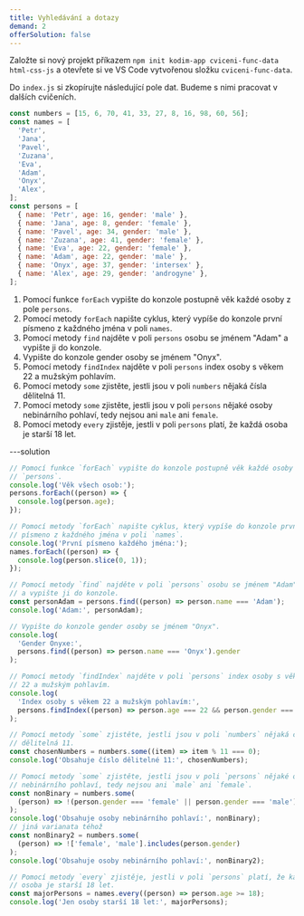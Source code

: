 ```yaml
---
title: Vyhledávání a dotazy
demand: 2
offerSolution: false
---
```


Založte si nový projekt příkazem `npm init kodim-app cviceni-func-data html-css-js` a otevřete si ve VS Code vytvořenou složku `cviceni-func-data`.

Do `index.js` si zkopírujte následující pole dat. Budeme s nimi pracovat v dalších cvičeních.

```js
const numbers = [15, 6, 70, 41, 33, 27, 8, 16, 98, 60, 56];
const names = [
  'Petr',
  'Jana',
  'Pavel',
  'Zuzana',
  'Eva',
  'Adam',
  'Onyx',
  'Alex',
];
const persons = [
  { name: 'Petr', age: 16, gender: 'male' },
  { name: 'Jana', age: 8, gender: 'female' },
  { name: 'Pavel', age: 34, gender: 'male' },
  { name: 'Zuzana', age: 41, gender: 'female' },
  { name: 'Eva', age: 22, gender: 'female' },
  { name: 'Adam', age: 22, gender: 'male' },
  { name: 'Onyx', age: 37, gender: 'intersex' },
  { name: 'Alex', age: 29, gender: 'androgyne' },
];
```

1. Pomocí funkce `forEach` vypište do konzole postupně věk každé osoby z pole `persons`.
1. Pomocí metody `forEach` napište cyklus, který vypíše do konzole první písmeno z každného
   jména v poli `names`.
1. Pomocí metody `find` najděte v poli `persons` osobu se jménem "Adam" a vypište ji do konzole.
1. Vypište do konzole gender osoby se jménem "Onyx".
1. Pomocí metody `findIndex` najděte v poli `persons` index osoby s věkem 22 a mužským pohlavím.
1. Pomocí metody `some` zjistěte, jestli jsou v poli `numbers` nějaká čísla dělitelná 11.
1. Pomocí metody `some` zjistěte, jestli jsou v poli `persons` nějaké osoby nebinárního pohlaví, tedy nejsou ani `male` ani `female`.
1. Pomocí metody `every` zjistěje, jestli v poli `persons` platí, že každá osoba je starší 18 let.

---solution

```js
// Pomocí funkce `forEach` vypište do konzole postupně věk každé osoby z pole
// `persons`.
console.log('Věk všech osob:');
persons.forEach((person) => {
  console.log(person.age);
});

// Pomocí metody `forEach` napište cyklus, který vypíše do konzole první
// písmeno z každného jména v poli `names`.
console.log('První písmeno každého jména:');
names.forEach((person) => {
  console.log(person.slice(0, 1));
});

// Pomocí metody `find` najděte v poli `persons` osobu se jménem "Adam"
// a vypište ji do konzole.
const personAdam = persons.find((person) => person.name === 'Adam');
console.log('Adam:', personAdam);

// Vypište do konzole gender osoby se jménem "Onyx".
console.log(
  'Gender Onyxe:',
  persons.find((person) => person.name === 'Onyx').gender
);

// Pomocí metody `findIndex` najděte v poli `persons` index osoby s věkem
// 22 a mužským pohlavím.
console.log(
  'Index osoby s věkem 22 a mužským pohlavím:',
  persons.findIndex((person) => person.age === 22 && person.gender === 'male')
);

// Pomocí metody `some` zjistěte, jestli jsou v poli `numbers` nějaká čísla
// dělitelná 11.
const chosenNumbers = numbers.some((item) => item % 11 === 0);
console.log('Obsahuje číslo dělitelné 11:', chosenNumbers);

// Pomocí metody `some` zjistěte, jestli jsou v poli `persons` nějaké osoby
// nebinárního pohlaví, tedy nejsou ani `male` ani `female`.
const nonBinary = numbers.some(
  (person) => !(person.gender === 'female' || person.gender === 'male')
);
console.log('Obsahuje osoby nebinárního pohlaví:', nonBinary);
// jiná varianata téhož
const nonBinary2 = numbers.some(
  (person) => !['female', 'male'].includes(person.gender)
);
console.log('Obsahuje osoby nebinárního pohlaví:', nonBinary2);

// Pomocí metody `every` zjistěje, jestli v poli `persons` platí, že každá
// osoba je starší 18 let.
const majorPersons = names.every((person) => person.age >= 18);
console.log('Jen osoby starší 18 let:', majorPersons);
```
